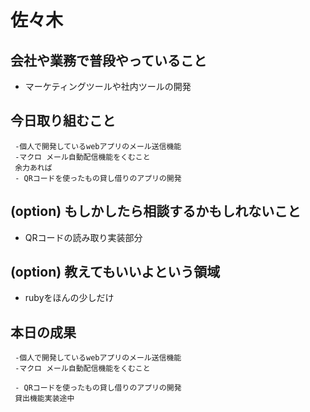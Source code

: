 # 佐々木
 ## 会社や業務で普段やっていること
 - マーケティングツールや社内ツールの開発
 ## 今日取り組むこと
```
 -個人で開発しているwebアプリのメール送信機能
 -マクロ メール自動配信機能をくむこと
 余力あれば
 - QRコードを使ったもの貸し借りのアプリの開発
```
 ## (option) もしかしたら相談するかもしれないこと
  
- QRコードの読み取り実装部分
 ## (option) 教えてもいいよという領域
 - rubyをほんの少しだけ

## 本日の成果
```
 -個人で開発しているwebアプリのメール送信機能
 -マクロ メール自動配信機能をくむこと
 
 - QRコードを使ったもの貸し借りのアプリの開発
 貸出機能実装途中
```
